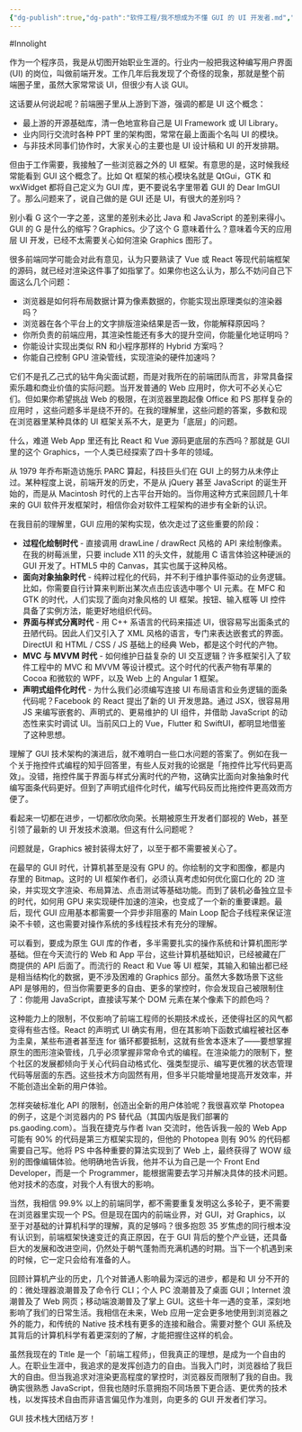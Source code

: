 ```yaml
---
{"dg-publish":true,"dg-path":"软件工程/我不想成为不懂 GUI 的 UI 开发者.md","permalink":"/软件工程/我不想成为不懂 GUI 的 UI 开发者/","created":"2025-05-23T15:07:47.279+08:00","updated":"2025-05-23T15:10:21.886+08:00"}
---
```


#Innolight

作为一个程序员，我是从切图开始职业生涯的。行业内一般把我这种编写用户界面 (UI) 的岗位，叫做前端开发。工作几年后我发现了个奇怪的现象，那就是整个前端圈子里，虽然大家常常谈 UI，但很少有人谈 GUI。

这话要从何说起呢？前端圈子里从上游到下游，强调的都是 UI 这个概念：

- 最上游的开源基础库，清一色地宣称自己是 UI Framework 或 UI Library。
- 业内同行交流时各种 PPT 里的架构图，常常在最上面画个名叫 UI 的模块。
- 与非技术同事们协作时，大家关心的主要也是 UI 设计稿和 UI 的开发排期。

但由于工作需要，我接触了一些浏览器之外的 UI 框架。有意思的是，这时候我经常能看到 GUI 这个概念了。比如 Qt 框架的核心模块名就是 QtGui，GTK 和 wxWidget 都将自己定义为 GUI 库，更不要说名字里带着 GUI 的 Dear ImGUI 了。那么问题来了，说自己做的是 GUI 还是 UI，有很大的差别吗？

别小看 G 这个一字之差，这里的差别未必比 Java 和 JavaScript 的差别来得小。GUI 的 G 是什么的缩写？Graphics。少了这个 G 意味着什么？意味着今天的应用层 UI 开发，已经不太需要关心如何渲染 Graphics 图形了。

很多前端同学可能会对此有意见，认为只要熟读了 Vue 或 React 等现代前端框架的源码，就已经对渲染这件事了如指掌了。如果你也这么认为，那么不妨问自己下面这么几个问题：

- 浏览器是如何将布局数据计算为像素数据的，你能实现出原理类似的渲染器吗？
- 浏览器在各个平台上的文字排版渲染结果是否一致，你能解释原因吗？
- 你所负责的前端应用，其渲染性能还有多大的提升空间，你能量化地证明吗？
- 你能设计实现出类似 RN 和小程序那样的 Hybrid 方案吗？
- 你能自己控制 GPU 渲染管线，实现渲染的硬件加速吗？

它们不是孔乙己式的钻牛角尖面试题，而是对我所在的前端团队而言，非常具备探索乐趣和商业价值的实际问题。当开发普通的 Web 应用时，你大可不必关心它们。但如果你希望挑战 Web 的极限，在浏览器里跑起像 Office 和 PS 那样复杂的应用时 ，这些问题多半是绕不开的。在我的理解里，这些问题的答案，多数和现在浏览器里某种具体的 UI 框架关系不大，是更为「底层」的问题。

什么，难道 Web App 里还有比 React 和 Vue 源码更底层的东西吗？那就是 GUI 里的这个 Graphics，一个人类已经探索了四十多年的领域。

从 1979 年乔布斯造访施乐 PARC 算起，科技巨头们在 GUI 上的努力从未停止过。某种程度上说，前端开发的历史，不是从 jQuery 甚至 JavaScript 的诞生开始的，而是从 Macintosh 时代的上古平台开始的。当你用这种方式来回顾几十年来的 GUI 软件开发框架时，相信你会对软件工程架构的进步有全新的认识。

在我目前的理解里，GUI 应用的架构实现，依次走过了这些重要的阶段：

- **过程化绘制时代** - 直接调用 drawLine / drawRect 风格的 API 来绘制像素。在我的树莓派里，只要 include X11 的头文件，就能用 C 语言体验这种硬派的 GUI 开发了。HTML5 中的 Canvas，其实也属于这种风格。
- **面向对象抽象时代** - 纯粹过程化的代码，并不利于维护事件驱动的业务逻辑。比如，你需要自行计算来判断出某次点击应该选中哪个 UI 元素。在 MFC 和 GTK 的时代，人们实现了面向对象风格的 UI 框架。按钮、输入框等 UI 控件具备了实例方法，能更好地组织代码。
- **界面与样式分离时代** - 用 C++ 系语言的代码来描述 UI，很容易写出面条式的丑陋代码。因此人们又引入了 XML 风格的语言，专门来表达嵌套式的界面。DirectUI 和 HTML / CSS / JS 基础上的经典 Web，都是这个时代的产物。
- **MVC 与 MVVM 时代** - 如何维护日益复杂的 UI 交互逻辑？许多框架引入了软件工程中的 MVC 和 MVVM 等设计模式。这个时代的代表产物有苹果的 Cocoa 和微软的 WPF，以及 Web 上的 Angular 1 框架。
- **声明式组件化时代** - 为什么我们必须编写连接 UI 布局语言和业务逻辑的面条代码呢？Facebook 的 React 提出了新的 UI 开发思路。通过 JSX，很容易用 JS 来编写嵌套的、声明式的、更易维护的 UI 组件，并借助 JavaScript 的动态性来实时调试 UI。当前风口上的 Vue，Flutter 和 SwiftUI，都明显地借鉴了这种思想。

理解了 GUI 技术架构的演进后，就不难明白一些口水问题的答案了。例如在我一个关于拖控件式编程的知乎回答里，有些人反对我的论据是「拖控件比写代码更高效」。没错，拖控件属于界面与样式分离时代的产物，这确实比面向对象抽象时代编写面条代码更好。但到了声明式组件化时代，编写代码反而比拖控件更高效而方便了。

看起来一切都在进步，一切都欣欣向荣。长期被原生开发者们鄙视的 Web，甚至引领了最新的 UI 开发技术浪潮。但这有什么问题呢？

问题就是，Graphics 被封装得太好了，以至于都不需要被关心了。

在最早的 GUI 时代，计算机甚至是没有 GPU 的。你绘制的文字和图像，都是内存里的 Bitmap。这时的 UI 框架作者们，必须认真考虑如何优化窗口化的 2D 渲染，并实现文字渲染、布局算法、点击测试等基础功能。而到了装机必备独立显卡的时代，如何用 GPU 来实现硬件加速的渲染，也变成了一个新的重要课题。最后，现代 GUI 应用基本都需要一个异步非阻塞的 Main Loop 配合子线程来保证渲染不卡顿，这也需要对操作系统的多线程技术有充分的理解。

可以看到，要成为原生 GUI 库的作者，多半需要扎实的操作系统和计算机图形学基础。但在今天流行的 Web 和 App 平台，这些计算机基础知识，已经被藏在厂商提供的 API 后面了。而流行的 React 和 Vue 等 UI 框架，其输入和输出都已经是相当结构化的数据，更不涉及困难的 Graphics 部分。虽然大多数场景下这些 API 是够用的，但当你需要更多的自由、更多的掌控时，你会发现自己被限制住了：你能用 JavaScript，直接读写某个 DOM 元素在某个像素下的颜色吗？

这种能力上的限制，不仅影响了前端工程师的长期技术成长，还使得社区的风气都变得有些古怪。React 的声明式 UI 确实有用，但在其影响下函数式编程被社区奉为圭臬，某些布道者甚至连 for 循环都要抵制，这就有些舍本逐末了——要想掌握原生的图形渲染管线，几乎必须掌握非常命令式的编程。在渲染能力的限制下，整个社区的发展都倾向于关心代码自动格式化、强类型提示、编写更优雅的状态管理代码等层面的东西。这些技术方向固然有用，但多半只能增量地提高开发效率，并不能创造出全新的用户体验。

怎样突破标准化 API 的限制，创造出全新的用户体验呢？我很喜欢举 Photopea 的例子，这是个浏览器内的 PS 替代品（其国内版是我们部署的 ps.gaoding.com）。当我在捷克与作者 Ivan 交流时，他告诉我一般的 Web App 可能有 90% 的代码是第三方框架实现的，但他的 Photopea 则有 90% 的代码都需要自己写。他将 PS 中各种重要的算法实现到了 Web 上，最终获得了 WOW 级别的图像编辑体验。他明确地告诉我，他并不认为自己是一个 Front End Developer，而是一个 Programmer，能根据需要去学习并解决具体的技术问题。他对技术的态度，对我个人有很大的影响。

当然，我相信 99.9% 以上的前端同学，都不需要重复发明这么多轮子，更不需要在浏览器里实现一个 PS。但是现在国内的前端业界，对 GUI，对 Graphics，以至于对基础的计算机科学的理解，真的足够吗？很多抱怨 35 岁焦虑的同行根本没有认识到，前端框架快速变迁的真正原因，在于 GUI 背后的整个产业链，还具备巨大的发展和改进空间，仍然处于朝气蓬勃而充满机遇的时期。当下一个机遇到来的时候，它一定只会给有准备的人。

回顾计算机产业的历史，几个对普通人影响最为深远的进步，都是和 UI 分不开的的：微处理器浪潮普及了命令行 CLI；个人 PC 浪潮普及了桌面 GUI；Internet 浪潮普及了 Web 网页；移动端浪潮普及了掌上 GUI。这些十年一遇的变革，深刻地影响了我们的日常生活。我相信在未来，Web 应用一定会更多地使用到浏览器之外的能力，和传统的 Native 技术栈有更多的连接和融合。需要对整个 GUI 系统及其背后的计算机科学有着更深刻的了解，才能把握住这样的机会。

虽然我现在的 Title 是一个「前端工程师」，但我真正的理想，是成为一个自由的人。在职业生涯中，我追求的是发挥创造力的自由。当我入门时，浏览器给了我巨大的自由。但当我追求对渲染更高程度的掌控时，浏览器反而限制了我的自由。我确实很熟悉 JavaScript，但我也随时乐意拥抱不同场景下更合适、更优秀的技术栈，以发挥技术自由而非语言偏见作为准则，向更多的 GUI 开发者们学习。

GUI 技术栈大团结万岁！